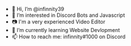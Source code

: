 - 👋 Hi, I’m @infinnity39
- 👀 I’m interested in Discord Bots and Javascript
- 📷 I'm a very experienced Video Editor
- 🌱 I’m currently learning Website Devlopment
- 📫 How to reach me: infinnity#1000 on Discord

<!---
infinnity39/infinnity39 is a ✨ special ✨ repository because its `README.md` (this file) appears on your GitHub profile.
You can click the Preview link to take a look at your changes.
--->
